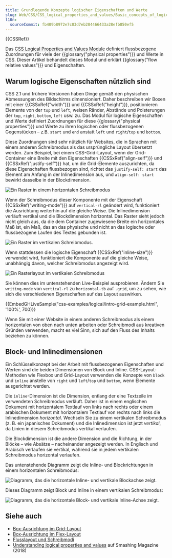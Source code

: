 ```yaml
---
title: Grundlegende Konzepte logischer Eigenschaften und Werte
slug: Web/CSS/CSS_logical_properties_and_values/Basic_concepts_of_logical_properties_and_values
l10n:
  sourceCommit: fb409b8972e7c03d7eb284466433a28efb850ef5
---
```


{{CSSRef}}

Das [CSS Logical Properties and Values Module](/de/docs/Web/CSS/CSS_logical_properties_and_values#properties) definiert flussbezogene Zuordnungen für viele der {{glossary("physical properties")}} und Werte in CSS. Dieser Artikel behandelt dieses Modul und erklärt {{glossary("flow relative values")}} und Eigenschaften.

## Warum logische Eigenschaften nützlich sind

CSS 2.1 und frühere Versionen haben Dinge gemäß den physischen Abmessungen des Bildschirms dimensioniert. Daher beschreiben wir Boxen mit einer {{CSSxRef("width")}} und {{CSSxRef("height")}}, positionieren Elemente von der `top` und `left`, weisen Ränder, Abstände und Polsterungen der `top`, `right`, `bottom`, `left` usw. zu. Das Modul für logische Eigenschaften und Werte definiert Zuordnungen für diese {{glossary("physical properties")}} und Werte zu ihren logischen oder flussbezogenen Gegenstücken – z.B. `start` und `end` anstatt `left` und `right`/`top` und `bottom`.

Diese Zuordnungen sind sehr nützlich für Websites, die in Sprachen mit einem anderen Schreibmodus als das ursprüngliche Layout übersetzt werden. Zum Beispiel, bei einem CSS-Grid-Layout, wenn der Grid-Container eine Breite mit den Eigenschaften {{CSSxRef("align-self")}} und {{CSSxRef("justify-self")}} hat, um die Grid-Elemente auszurichten, da diese Eigenschaften flussbezogen sind, richtet das `justify-self: start` das Element am Anfang in der Inlinedimension aus, und `align-self: start` bewirkt dasselbe in der Blockdimension.

![Ein Raster in einem horizontalen Schreibmodus](grid-horizontal-width-sm.png)

Wenn der Schreibmodus dieser Komponente mit der Eigenschaft {{CSSxRef("writing-mode")}} auf `vertical-rl` geändert wird, funktioniert die Ausrichtung weiterhin auf die gleiche Weise. Die Inlinedimension verläuft vertikal und die Blockdimension horizontal. Das Raster sieht jedoch nicht gleich aus, da die dem Container zugewiesene Breite ein horizontales Maß ist, ein Maß, das an das physische und nicht an das logische oder flussbezogene Laufen des Textes gebunden ist.

![Ein Raster im vertikalen Schreibmodus.](grid-vertical-width-sm.png)

Wenn stattdessen die logische Eigenschaft {{CSSxRef("inline-size")}} verwendet wird, funktioniert die Komponente auf die gleiche Weise, unabhängig davon, welcher Schreibmodus angezeigt wird.

![Ein Rasterlayout im vertikalen Schreibmodus](grid-vertical-inline-size-small.png)

Sie können dies im untenstehenden Live-Beispiel ausprobieren. Ändern Sie `writing-mode` von `vertical-rl` zu `horizontal-tb` auf `.grid`, um zu sehen, wie sich die verschiedenen Eigenschaften auf das Layout auswirken.

{{EmbedGHLiveSample("css-examples/logical/intro-grid-example.html", '100%', 700)}}

Wenn Sie mit einer Website in einem anderen Schreibmodus als einem horizontalen von oben nach unten arbeiten oder Schreibmodi aus kreativen Gründen verwenden, macht es viel Sinn, sich auf den Fluss des Inhalts beziehen zu können.

## Block- und Inlinedimensionen

Ein Schlüsselkonzept bei der Arbeit mit flussbezogenen Eigenschaften und Werten sind die beiden Dimensionen von Block und Inline. CSS-Layout-Methoden wie Flexbox und Grid-Layout verwenden die Konzepte von `block` und `inline` anstelle von `right` und `left`/`top` und `bottom`, wenn Elemente ausgerichtet werden.

Die `inline`-Dimension ist die Dimension, entlang der eine Textzeile im verwendeten Schreibmodus verläuft. Daher ist in einem englischen Dokument mit horizontalem Textlauf von links nach rechts oder einem arabischen Dokument mit horizontalem Textlauf von rechts nach links die Inlinedimension _horizontal_. Wechseln Sie zu einem vertikalen Schreibmodus (z. B. ein japanisches Dokument) und die Inlinedimension ist jetzt _vertikal_, da Linien in diesem Schreibmodus vertikal verlaufen.

Die Blockdimension ist die andere Dimension und die Richtung, in der Blöcke – wie Absätze – nacheinander angezeigt werden. In Englisch und Arabisch verlaufen sie vertikal, während sie in jedem vertikalen Schreibmodus horizontal verlaufen.

Das untenstehende Diagramm zeigt die Inline- und Blockrichtungen in einem horizontalen Schreibmodus:

![Diagramm, das die horizontale Inline- und vertikale Blockachse zeigt.](mdn-horizontal.png)

Dieses Diagramm zeigt Block und Inline in einem vertikalen Schreibmodus:

![Diagramm, das die horizontale Block- und vertikale Inline-Achse zeigt.](mdn-vertical.png)

## Siehe auch

- [Box-Ausrichtung im Grid-Layout](/de/docs/Web/CSS/CSS_grid_layout/Box_alignment_in_grid_layout)
- [Box-Ausrichtung im Flex-Layout](/de/docs/Web/CSS/CSS_box_alignment/Box_alignment_in_flexbox)
- [Flusslayout und Schreibmodi](/de/docs/Web/CSS/CSS_flow_layout/Flow_layout_and_writing_modes)
- [Understanding logical properties and values](https://www.smashingmagazine.com/2018/03/understanding-logical-properties-values/) auf Smashing Magazine (2018)
